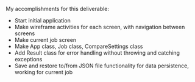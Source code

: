 My accomplishments for this deliverable:

- Start initial application
- Make wireframe activities for each screen, with navigation between screens
- Make current job screen
- Make App class, Job class, CompareSettings class
- Add Result class for error handling without throwing and catching exceptions
- Save and restore to/from JSON file functionality for data persistence, working for current job
